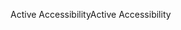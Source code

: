 <span data-ttu-id="b998c-101">Active Accessibility</span><span class="sxs-lookup"><span data-stu-id="b998c-101">Active Accessibility</span></span>
